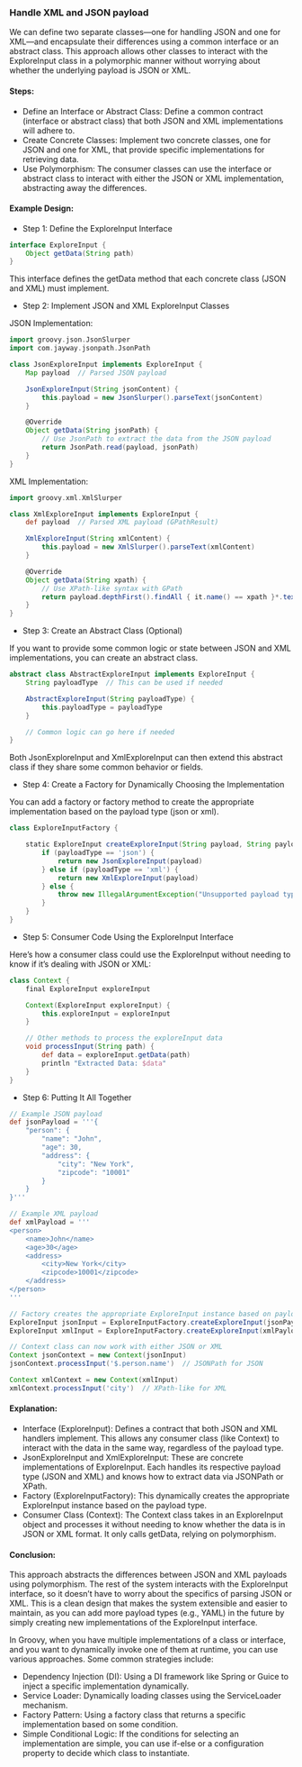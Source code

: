 ### Handle XML and JSON payload

We can  define two separate classes—one for handling JSON and one for XML—and encapsulate their differences using a common interface or an abstract class. This approach allows other classes to interact with the ExploreInput class in a polymorphic manner without worrying about whether the underlying payload is JSON or XML.


#### Steps:
- Define an Interface or Abstract Class: Define a common contract (interface or abstract class) that both JSON and XML implementations will adhere to.
- Create Concrete Classes: Implement two concrete classes, one for JSON and one for XML, that provide specific implementations for retrieving data.
- Use Polymorphism: The consumer classes can use the interface or abstract class to interact with either the JSON or XML implementation, abstracting away the differences.

#### Example Design:

* Step 1: Define the ExploreInput Interface

```groovy
interface ExploreInput {
    Object getData(String path)
}
```

This interface defines the getData method that each concrete class (JSON and XML) must implement.

* Step 2: Implement JSON and XML ExploreInput Classes

JSON Implementation:
```groovy
import groovy.json.JsonSlurper
import com.jayway.jsonpath.JsonPath

class JsonExploreInput implements ExploreInput {
    Map payload  // Parsed JSON payload

    JsonExploreInput(String jsonContent) {
        this.payload = new JsonSlurper().parseText(jsonContent)
    }

    @Override
    Object getData(String jsonPath) {
        // Use JsonPath to extract the data from the JSON payload
        return JsonPath.read(payload, jsonPath)
    }
}
```


XML Implementation:
```groovy
import groovy.xml.XmlSlurper

class XmlExploreInput implements ExploreInput {
    def payload  // Parsed XML payload (GPathResult)

    XmlExploreInput(String xmlContent) {
        this.payload = new XmlSlurper().parseText(xmlContent)
    }

    @Override
    Object getData(String xpath) {
        // Use XPath-like syntax with GPath
        return payload.depthFirst().findAll { it.name() == xpath }*.text()
    }
}

```

* Step 3: Create an Abstract Class (Optional)

If you want to provide some common logic or state between JSON and XML implementations, you can create an abstract class.

```groovy
abstract class AbstractExploreInput implements ExploreInput {
    String payloadType  // This can be used if needed

    AbstractExploreInput(String payloadType) {
        this.payloadType = payloadType
    }

    // Common logic can go here if needed
}
```

Both JsonExploreInput and XmlExploreInput can then extend this abstract class if they share some common behavior or fields.

* Step 4: Create a Factory for Dynamically Choosing the Implementation

You can add a factory or factory method to create the appropriate implementation based on the payload type (json or xml).

```groovy
class ExploreInputFactory {

    static ExploreInput createExploreInput(String payload, String payloadType) {
        if (payloadType == 'json') {
            return new JsonExploreInput(payload)
        } else if (payloadType == 'xml') {
            return new XmlExploreInput(payload)
        } else {
            throw new IllegalArgumentException("Unsupported payload type: $payloadType")
        }
    }
}
```

* Step 5: Consumer Code Using the ExploreInput Interface

Here’s how a consumer class could use the ExploreInput without needing to know if it’s dealing with JSON or XML:

```groovy
class Context {
    final ExploreInput exploreInput

    Context(ExploreInput exploreInput) {
        this.exploreInput = exploreInput
    }

    // Other methods to process the exploreInput data
    void processInput(String path) {
        def data = exploreInput.getData(path)
        println "Extracted Data: $data"
    }
}
```


* Step 6: Putting It All Together

```groovy
// Example JSON payload
def jsonPayload = '''{
    "person": {
        "name": "John",
        "age": 30,
        "address": {
            "city": "New York",
            "zipcode": "10001"
        }
    }
}'''

// Example XML payload
def xmlPayload = '''
<person>
    <name>John</name>
    <age>30</age>
    <address>
        <city>New York</city>
        <zipcode>10001</zipcode>
    </address>
</person>
'''

// Factory creates the appropriate ExploreInput instance based on payload type
ExploreInput jsonInput = ExploreInputFactory.createExploreInput(jsonPayload, 'json')
ExploreInput xmlInput = ExploreInputFactory.createExploreInput(xmlPayload, 'xml')

// Context class can now work with either JSON or XML
Context jsonContext = new Context(jsonInput)
jsonContext.processInput('$.person.name')  // JSONPath for JSON

Context xmlContext = new Context(xmlInput)
xmlContext.processInput('city')  // XPath-like for XML
```


#### Explanation:

- Interface (ExploreInput): Defines a contract that both JSON and XML handlers implement. This allows any consumer class (like Context) to interact with the data in the same way, regardless of the payload type.
- JsonExploreInput and XmlExploreInput: These are concrete implementations of ExploreInput. Each handles its respective payload type (JSON and XML) and knows how to extract data via JSONPath or XPath.
- Factory (ExploreInputFactory): This dynamically creates the appropriate ExploreInput instance based on the payload type.
- Consumer Class (Context): The Context class takes in an ExploreInput object and processes it without needing to know whether the data is in JSON or XML format. It only calls getData, relying on polymorphism.

#### Conclusion:

This approach abstracts the differences between JSON and XML payloads using polymorphism. The rest of the system interacts with the ExploreInput interface, so it doesn’t have to worry about the specifics of parsing JSON or XML. This is a clean design that makes the system extensible and easier to maintain, as you can add more payload types (e.g., YAML) in the future by simply creating new implementations of the ExploreInput interface.


In Groovy, when you have multiple implementations of a class or interface, and you want to dynamically  invoke one of them at runtime, you can use various approaches. Some common strategies include:

- Dependency Injection (DI): Using a DI framework like Spring or Guice to inject a specific implementation dynamically.
- Service Loader: Dynamically loading classes using the ServiceLoader mechanism.
- Factory Pattern: Using a factory class that returns a specific implementation based on some condition.
- Simple Conditional Logic: If the conditions for selecting an implementation are simple, you can use if-else or a configuration property to decide which class to instantiate.

